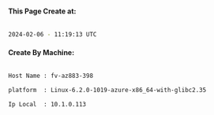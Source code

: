 
   
#### This Page Create at:

```bash

2024-02-06 - 11:19:13 UTC

```

#### Create By Machine:

```bash

Host Name : fv-az883-398

platform  : Linux-6.2.0-1019-azure-x86_64-with-glibc2.35

Ip Local  : 10.1.0.113

```

